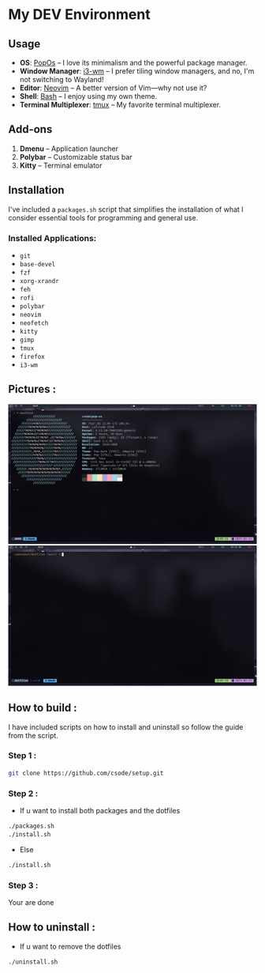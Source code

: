 # My DEV Environment 

## Usage

- **OS**: [PopOs](https://system76.com/pop/) – I love its minimalism and the powerful package manager.
- **Window Manager**: [i3-wm](https://i3wm.org/) – I prefer tiling window managers, and no, I'm not switching to Wayland!
- **Editor**: [Neovim](https://neovim.io/) – A better version of Vim—why not use it?
- **Shell**: [Bash](https://www.gnu.org/software/bash/) – I enjoy using my own theme.
- **Terminal Multiplexer**: [tmux](https://github.com/tmux/tmux/wiki) – My favorite terminal multiplexer.

## Add-ons

1. **Dmenu** – Application launcher
2. **Polybar** – Customizable status bar
3. **Kitty** – Terminal emulator

## Installation

I've included a `packages.sh` script that simplifies the installation of what I consider essential tools for programming and general use.

### Installed Applications:

- `git`
- `base-devel`
- `fzf`
- `xorg-xrandr`
- `feh`
- `rofi`
- `polybar`
- `neovim`
- `neofetch`
- `kitty`
- `gimp`
- `tmux`
- `firefox`
- `i3-wm`

## Pictures :

![1](1.png)
![2](2.png)

## How to build :
I have included scripts on how to install and uninstall so follow the guide from the script.

### Step 1 :
```sh
git clone https://github.com/csode/setup.git
```
### Step 2 : 
- If u want to install both packages and the dotfiles 
```sh
./packages.sh
./install.sh
```
- Else
```sh
./install.sh
```
### Step 3 :
Your are done

## How to uninstall :
- If u want to remove  the dotfiles 
```sh
./uninstall.sh
```
